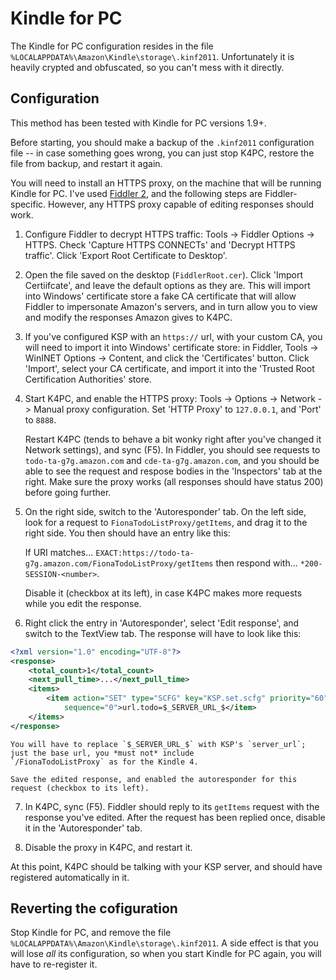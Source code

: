 Kindle for PC
=============


The Kindle for PC configuration resides in the file `%LOCALAPPDATA%\Amazon\Kindle\storage\.kinf2011`. Unfortunately it
is heavily crypted and obfuscated, so you can't mess with it directly.


Configuration
-------------

This method has been tested with Kindle for PC versions 1.9+.

Before starting, you should make a backup of the `.kinf2011` configuration file -- in case something goes wrong, you can
just stop K4PC, restore the file from backup, and restart it again.

You will need to install an HTTPS proxy, on the machine that will be running Kindle for PC. I've used
[Fiddler 2](http://www.fiddler2.com/fiddler2), and the following steps are Fiddler-specific. However, any HTTPS proxy
capable of editing responses should work.

1. Configure Fiddler to decrypt HTTPS traffic: Tools -> Fiddler Options -> HTTPS. Check 'Capture HTTPS CONNECTs' and
	'Decrypt HTTPS traffic'. Click 'Export Root Certificate to Desktop'.

2. Open the file saved on the desktop (`FiddlerRoot.cer`). Click 'Import Certiifcate', and leave the default options as
	they are. This will import into Windows' certificate store a fake CA certificate that will allow Fiddler to
	impersonate Amazon's servers, and in turn allow you to view and modify the responses Amazon gives to K4PC.

3. If you've configured KSP with an `https://` url, with your custom CA, you will need to import it into Windows'
	certificate store: in Fiddler, Tools -> WinINET Options -> Content, and click the 'Certificates' button. Click
	'Import', select your CA certificate, and import it into the 'Trusted Root Certification Authorities' store.

4. Start K4PC, and enable the HTTPS proxy: Tools -> Options -> Network -> Manual proxy configuration. Set
	'HTTP Proxy' to `127.0.0.1`, and 'Port' to `8888`.

	Restart K4PC (tends to behave a bit wonky right after you've changed it Network settings), and sync (F5). In
	Fiddler, you should see requests to `todo-ta-g7g.amazon.com` and `cde-ta-g7g.amazon.com`, and you should be able to
	see the request and respose bodies in the 'Inspectors' tab at the right. Make sure the proxy works (all responses
	should have status 200) before going further.

5. On the right side, switch to the 'Autoresponder' tab. On the left side, look for a request to
	`FionaTodoListProxy/getItems`, and drag it to the right side. You then should have an entry like this:

	If URI matches... `EXACT:https://todo-ta-g7g.amazon.com/FionaTodoListProxy/getItems` then respond with...
	`*200-SESSION-<number>`.

	Disable it (checkbox at its left), in case K4PC makes more requests while you edit the response.

6. Right click the entry in 'Autoresponder', select 'Edit response', and switch to the TextView tab. The response will
	have to look like this:

```xml
<?xml version="1.0" encoding="UTF-8"?>
<response>
	<total_count>1</total_count>
	<next_pull_time>...</next_pull_time>
	<items>
		<item action="SET" type="SCFG" key="KSP.set.scfg" priority="60" is_incremental="false"
			sequence="0">url.todo=$_SERVER_URL_$</item>
	</items>
</response>
```

	You will have to replace `$_SERVER_URL_$` with KSP's `server_url`; just the base url, you *must not* include
	`/FionaTodoListProxy` as for the Kindle 4.

	Save the edited response, and enabled the autoresponder for this request (checkbox to its left).

7. In K4PC, sync (F5). Fiddler should reply to its `getItems` request with the response you've edited. After the request
	has been replied once, disable it in the 'Autoresponder' tab.

8. Disable the proxy in K4PC, and restart it.

At this point, K4PC should be talking with your KSP server, and should have registered automatically in it.


Reverting the cofiguration
--------------------------

Stop Kindle for PC, and remove the file `%LOCALAPPDATA%\Amazon\Kindle\storage\.kinf2011`. A side effect is that you will
lose *all* its configuration, so when you start Kindle for PC again, you will have to re-register it.
